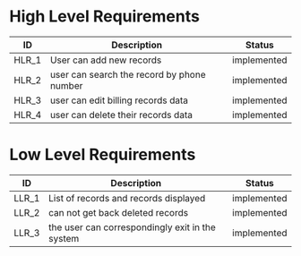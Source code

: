 # High Level Requirements
ID | Description| Status
--- | --- | ---
HLR_1 | User can add new records | implemented
HLR_2 | user can search the record by phone number| implemented
HLR_3 | user can edit billing records data | implemented
HLR_4 | user can delete their records data | implemented

# Low Level Requirements
ID | Description| Status
--- | --- | ---
LLR_1 | List of records and records displayed | implemented
LLR_2 | can not get back deleted records | implemented
LLR_3 | the user can correspondingly exit in the system | implemented
